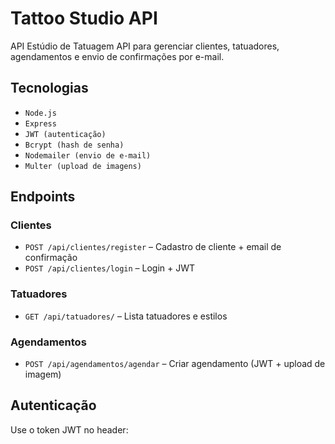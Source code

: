 # Tattoo Studio API

API Estúdio de Tatuagem
API para gerenciar clientes, tatuadores, agendamentos e envio de confirmações por e-mail.

## Tecnologias 
- `Node.js`
- `Express`
- `JWT (autenticação)`
- `Bcrypt (hash de senha)`
- `Nodemailer (envio de e-mail)`
- `Multer (upload de imagens)`
## Endpoints

### Clientes
- `POST /api/clientes/register` – Cadastro de cliente + email de confirmação
- `POST /api/clientes/login` – Login + JWT

### Tatuadores
- `GET /api/tatuadores/` – Lista tatuadores e estilos

### Agendamentos
- `POST /api/agendamentos/agendar` – Criar agendamento (JWT + upload de imagem)

## Autenticação
Use o token JWT no header:
